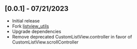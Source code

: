 ## [0.0.1] - 07/21/2023

- Initial release
- Fork [listview_utils](https://pub.dev/packages/listview_utils/)
- Upgrade dependencies
- Remove deprecated CustomListView.controller in favor of CustomListView.scrollController
